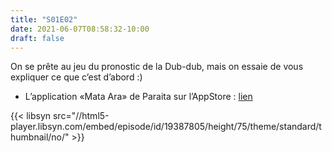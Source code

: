 ```yaml
---
title: "S01E02"
date: 2021-06-07T08:58:32-10:00
draft: false
---
```


On se prête au jeu du pronostic de la Dub-dub, mais on essaie de vous expliquer ce que c’est d’abord :)

  - L’application «Mata Ara» de Paraita sur l’AppStore : [lien](https://apps.apple.com/us/app/mata-ara/id1527207105)

{{< libsyn src="//html5-player.libsyn.com/embed/episode/id/19387805/height/75/theme/standard/thumbnail/no/" >}}
